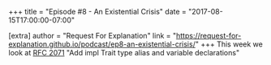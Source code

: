 +++
title = "Episode #8 - An Existential Crisis"
date = "2017-08-15T17:00:00-07:00"

[extra]
author = "Request For Explanation"
link = "https://request-for-explanation.github.io/podcast/ep8-an-existential-crisis/"
+++
This week we look at <a href="https://github.com/rust-lang/rfcs/pull/2071">RFC 2071</a> "Add impl Trait type alias and variable declarations"